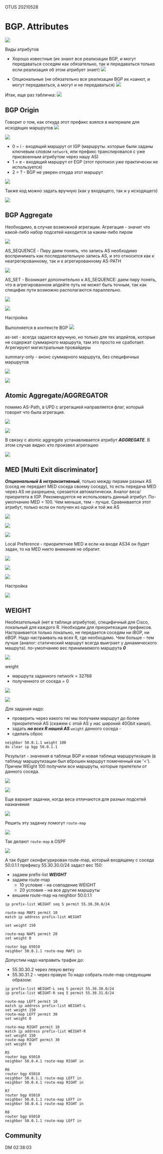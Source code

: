 OTUS 20210528

# BGP. Attributes #
![](GIT/Myotus-networks/LECTURES/MODULE03/Lecture26/pictures/01.jpg)

Виды атрибутов

- Хорошо известные (их знают все реализации BGP, и могут передаваться соседям как обязательно, так и передаваться только если реализация об этом атрибует знает)
![](GIT/Myotus-networks/LECTURES/MODULE03/Lecture26/pictures/02.jpg)

- Опциональные (не обязательно все реализации BGP их нзанют, и могут передаваться, а могут и не передаваться)
![](GIT/Myotus-networks/LECTURES/MODULE03/Lecture26/pictures/03.jpg)

Итак, еще раз табличка:
![](GIT/Myotus-networks/LECTURES/MODULE03/Lecture26/pictures/04.jpg)

## BGP Origin ##

Говорит о том, как откуда этот префикс взялся в материале для исходящих маршрутов
![](pictures/05.jpg)

![](pictures/06.jpg)
- 0 = i - входящий маршрут от IGP (маршруты. которые были заданы ключевым словом ```network```, или префикс транслировался с уже присвоенным атрибутом через нашу AS)
- 1 = e - входящий маршрут от EGP (этот протокол уже практически не используется)
- 2 = ? - BGP не уверен откуда этот маршрут

![](pictures/08.jpg)

Также код можно задать вручную (как у входящего, так и у исходящего)

![](pictures/07.jpg)

## BGP Aggregate ##

Необходимо, в случае возможной агрегации. Агрегация - значит что какой-либо набор подсетей находится за каким-либо пиром

![](pictures/09.jpg)

AS_SEQUENCE - Пиру даем понять, что запись AS необходимо воспринимать как последовательную запись AS, и это относится как к неагрегированному, так и к агрегированному AS-PATH

![](pictures/10.jpg)

AS_SET - Возникает дополнительно к AS_SEQUENCE: даем пиру понять, что в агрегированном апдейте путь не может быть точным, так как специфик пути возможно располагаются параллельно.

![](pictures/11.jpg)

![](pictures/12.jpg)

Настройка

Выполняется в контексте BGP
![](pictures/13.jpg)

as-set - всегда задается вручную, но только для тех апдейтов, которые не содержат суммарного маршрута, там это просто не сработает. Агрегируют магистральные провайдеры

summary-only - анонс суммарного маршрута, без специфичных маршрутов

![](pictures/14.jpg)

![](pictures/15.jpg)

## Atomic Aggregate/AGGREGATOR ##

помимо AS-Path, в UPD с агрегацией направляется флаг, который говорит что была агрегация. 

![](pictures/16.jpg)

![](pictures/17.jpg)

В связку с atomic aggregate устанавливается атрибут ___AGGREGATE___. В этом случае видно: кто произвел агрегацию

![](pictures/18.jpg)

## MED [Multi Exit discriminator]  ##
___Опциональный & нетранзитивный___, только между пирами разных AS (сосед не передает MED соседа своему соседу), то есть передача MED через AS не разрешена, срезается автоматически.  Аналог веса/приоритета в IGP. Рекомендуется не использовать данный атрибут. По-умолчанию MED = 100. Чем меньше, тем - лучше. Сравнивается этот атрибут, только если он получен из одной и той же AS

![](pictures/31.jpg)

![](pictures/32.jpg)

![](pictures/33.jpg)


Local Preference - приоритетнее MED и если на входе AS34 он будет задан, то на MED никто внимания не обратит.

![](pictures/19.jpg)

![](pictures/20.jpg)

![](pictures/21.jpg)

Настройка

![](pictures/34.jpg)

## WEIGHT ##

Необязательный (нет в таблице атрибутов), специфичный для Cisco, локальный для каждого R. Необходим для приоритезации префиксов. Настраивается только локально, не передается соседям ни iBGP, ни eBGP. Надо настраивать на всех R, где необходимо. Чем больше - тем лучше (аналог: статический маршрут всегда выиграет у динамического машрута). по-умолчанию вес принимаемого маршрута ___0___

![](pictures/22.jpg)

weight 
- маршрута заданного network = 32768
- полученного от соседа = 0

![](pictures/23.jpg)


![](pictures/24.jpg)

Для задания надо:
- проверить через какого nei мы получаем маршрут до более приоритетной AS (скажем с этой AS у нас широкий 40Gbit канал).
- задать ___на всех R нашей AS___ ```weight``` данного соседа - 
- сделать сброс
```
neighbor 50.0.1.1 weight 100
do clear ip bgp 50.0.1.1
```

Результат - значения в таблице BGP и новая таблица маршрутизации (в таблицу маршрутизации был вброшен маршрут помеченный как '<'). Причем WEight 100 получили все маршруты, которые прилетели от данного соседа.

![](pictures/25.jpg)

![](pictures/26.jpg)

Еще вариант задачки, когда веса отличаются для разных подсетей назначения

![](pictures/27.jpg)

Решить эту задачку помогут ```route-map```

![](pictures/28.jpg)

Так делают ```route-map``` в OSPF

![](pictures/29.jpg)

А так будет сконфигурирован route-map, который входящему с соседа 50.0.1.1 префиксу 55.30.30.0/24 задаст вес 150:
- задаем prefix-list ___WEIGHT___
- задаем route-map 
   - 10 условие - на совпадение WEIGHT
   - 20 условие - на все другие маршруты
- вешаем route-map на neighbor 50.0.1.1

```
ip prefix-list WEIGHT seq 5 permit 55.30.30.0/24

route-map MAP1 permit 10
match ip address prefix-list WEIGHT

set weight 150

route-map NAP1 permit 20
set weight 0

router bgp 65010
neighbor 50.0.1.1 route-map MAP1 in
```

Допустим надо направить трафик до:
- 55.30.30.2 через левую ветку
- 55.30.31.2 - через правую
То надо собрать route-map следующим образом:

```
ip prefix-list WEIGHT-L seq 5 permit 55.30.30.0/24
ip prefix-list WEIGHT-R seq 5 permit 55.30.31.0/24

route-map LEFT permit 10
match ip address prefix-list WEIGHT-L
set weight 150
route-map LEFT permit 30
set weight 0

route-map RIGHT permit 10
match ip address prefix-list WEIGHT-R
set weight 150
route-map RIGHT permit 30
set weight 0

R5
router bgp 65010
neighbor 50.0.4.1 route-map RIGHT in

R6
router bgp 65010
neighbor 50.0.1.1 route-map LEFT in
neighbor 50.0.4.1 route-map RIGHT in

R7
router bgp 65010
neighbor 50.0.1.1 route-map LEFT in
neighbor 50.0.4.1 route-map RIGHT in

R8
router bgp 65010
neighbor 50.0.1.1 route-map LEFT in
```

## Community ##
DM 02:38:03
